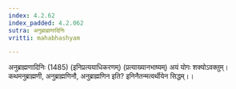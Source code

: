 ```yaml
---
index: 4.2.62
index_padded: 4.2.062
sutra: अनुब्राह्मणादिनिः
vritti: mahabhashyam

---
```

 अनुब्राह्मणादिनिः (1485) (इनिप्रत्ययाधिकरणम्) (प्रत्याख्यानभाष्यम्) अयं योगः शक्योऽवक्तुम्। कथमनुब्राह्मणी, अनुब्राह्मणिनौ, अनुब्राह्मणिन इति? इनिनैतन्मत्वर्थीयेन सिद्धम्।। 